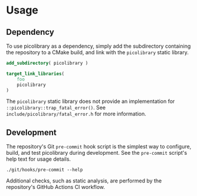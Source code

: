 # Usage

## Dependency
To use picolibrary as a dependency, simply add the subdirectory containing the repository
to a CMake build, and link with the `picolibrary` static library.
```cmake
add_subdirectory( picolibrary )
```
```cmake
target_link_libraries(
    foo
    picolibrary
)
```

The `picolibrary` static library does not provide an implementation for
`::picolibrary::trap_fatal_error()`.
See `include/picolibrary/fatal_error.h` for more information.

## Development
The repository's Git `pre-commit` hook script is the simplest way to configure, build, and
test picolibrary during development.
See the `pre-commit` script's help text for usage details.
```shell
./git/hooks/pre-commit --help
```

Additional checks, such as static analysis, are performed by the repository's GitHub
Actions CI workflow.

